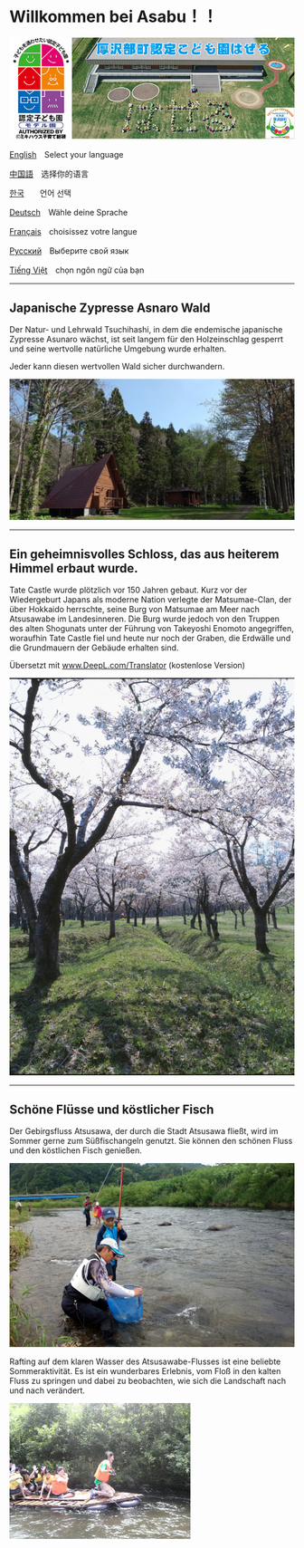 # Willkommen bei Asabu！！

![hazeru](fig/hazeru.jpg)



[English](English.html)　Select your language

[中国語](Chinese.html)　选择你的语言

[한국](Korea.html)　　언어 선택

[Deutsch](German.html)　Wähle deine Sprache

[Français](France.html)　choisissez votre langue

[Русский](Russ.html)　Выберите свой язык

[Tiếng Việt](vietnum.html)　chọn ngôn ngữ của bạn



------

## Japanische Zypresse Asnaro Wald

Der Natur- und Lehrwald Tsuchihashi, in dem die endemische japanische Zypresse Asunaro wächst, ist seit langem für den Holzeinschlag gesperrt und seine wertvolle natürliche Umgebung wurde erhalten.

Jeder kann diesen wertvollen Wald sicher durchwandern.

![hazeru](fig/rekumori01.JPG)



------

## Ein geheimnisvolles Schloss, das aus heiterem Himmel erbaut wurde.

Tate Castle wurde plötzlich vor 150 Jahren gebaut. Kurz vor der Wiedergeburt Japans als moderne Nation verlegte der Matsumae-Clan, der über Hokkaido herrschte, seine Burg von Matsumae am Meer nach Atsusawabe im Landesinneren. Die Burg wurde jedoch von den Truppen des alten Shogunats unter der Führung von Takeyoshi Enomoto angegriffen, woraufhin Tate Castle fiel und heute nur noch der Graben, die Erdwälle und die Grundmauern der Gebäude erhalten sind.

Übersetzt mit www.DeepL.com/Translator (kostenlose Version)

![hazeru](fig/tatejou.jpg)





------

## Schöne Flüsse und köstlicher Fisch

Der Gebirgsfluss Atsusawa, der durch die Stadt Atsusawa fließt, wird im Sommer gerne zum Süßfischangeln genutzt. Sie können den schönen Fluss und den köstlichen Fisch genießen.

![hazeru](fig/ayu.JPG)



Rafting auf dem klaren Wasser des Atsusawabe-Flusses ist eine beliebte Sommeraktivität. Es ist ein wunderbares Erlebnis, vom Floß in den kalten Fluss zu springen und dabei zu beobachten, wie sich die Landschaft nach und nach verändert.

![hazeru](fig/イカダ下り.jpg)
